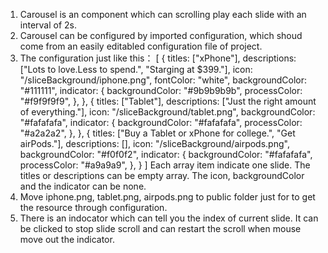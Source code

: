 1. Carousel is an component which can scrolling play each slide with an interval of 2s.
2. Carousel can be configured by imported configuration, which shoud come from an easily editabled configuration file of project.
3. The configuration just like this：
        [
            {
                titles: ["xPhone"],
                descriptions: ["Lots to love.Less to spend.", "Starging at $399."],
                icon: "/sliceBackground/iphone.png",
                fontColor: "white",
                backgroundColor: "#111111",
                indicator: {
                    backgroundColor: "#9b9b9b9b",
                    processColor: "#f9f9f9f9",
                },
            },
            {
                titles: ["Tablet"],
                descriptions: ["Just the right amount of everything."],
                icon: "/sliceBackground/tablet.png",
                backgroundColor: "#fafafafa",
                indicator: {
                    backgroundColor: "#fafafafa",
                    processColor: "#a2a2a2",
                },
            },
            {
                titles: ["Buy a Tablet or xPhone for college.", "Get airPods."],
                descriptions: [],
                icon: "/sliceBackground/airpods.png",
                backgroundColor: "#f0f0f2",
                indicator: {
                    backgroundColor: "#fafafafa",
                    processColor: "#a9a9a9",
                },
            }
        ]
    Each array item indicate one slide.
    The titles or descriptions can be empty array.
    The icon, backgroundColor and the indicator can be none.
5. Move iphone.png, tablet.png, airpods.png to public folder just for to get the resource through configuration.
4. There is an indocator which can tell you the index of current slide. It can be clicked to stop slide scroll and can restart the scroll when mouse move out the indicator.